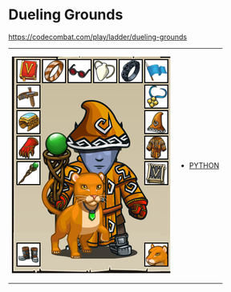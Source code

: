 # Dueling Grounds 

https://codecombat.com/play/ladder/dueling-grounds
<table>
<tr>
<td>

![Hero Picture](hero.png?raw=true "Hero Picture")

</td>
<td>
<ul>
<li>

[PYTHON](DuelingGrounds.py)

</li>
</td>
</tr>
<table>
